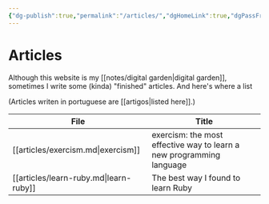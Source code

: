```yaml
---
{"dg-publish":true,"permalink":"/articles/","dgHomeLink":true,"dgPassFrontmatter":false,"dgShowBacklinks":true,"dgShowLocalGraph":false}
---
```


# Articles

Although this website is my [[notes/digital garden|digital garden]], sometimes I write some (kinda) "finished" articles. And here's where a list

(Articles writen in portuguese are [[artigos|listed here]].)



| File                                   | Title                                                                |
| -------------------------------------- | -------------------------------------------------------------------- |
| [[articles/exercism.md\|exercism]]     | exercism: the most effective way to learn a new programming language |
| [[articles/learn-ruby.md\|learn-ruby]] | The best way I found to learn Ruby                                   |

